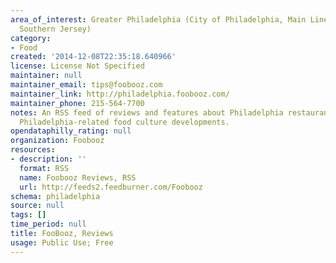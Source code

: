 ```yaml
---
area_of_interest: Greater Philadelphia (City of Philadelphia, Main Line Suburbs, and
  Southern Jersey)
category:
- Food
created: '2014-12-08T22:35:18.640966'
license: License Not Specified
maintainer: null
maintainer_email: tips@foobooz.com
maintainer_link: http://philadelphia.foobooz.com/
maintainer_phone: 215-564-7700
notes: An RSS feed of reviews and features about Philadelphia restaurants/bars and
  Philadelphia-related food culture developments.
opendataphilly_rating: null
organization: Foobooz
resources:
- description: ''
  format: RSS
  name: Foobooz Reviews, RSS
  url: http://feeds2.feedburner.com/Foobooz
schema: philadelphia
source: null
tags: []
time_period: null
title: FooBooz, Reviews
usage: Public Use; Free
---
```

